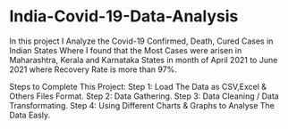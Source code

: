 # India-Covid-19-Data-Analysis

In this project I Analyze the Covid-19 Confirmed, Death, Cured Cases in Indian
States Where I found that the Most Cases were arisen in Maharashtra, Kerala
and Karnataka States in month of April 2021 to June 2021 where Recovery Rate
is more than 97%.

Steps to Complete This Project:
Step 1: Load The Data as CSV,Excel & Others Files Format.
Step 2: Data Gathering.
Step 3: Data Cleaning / Data Transformating.
Step 4: Using Different Charts & Graphs to Analyse The Data Easly.
